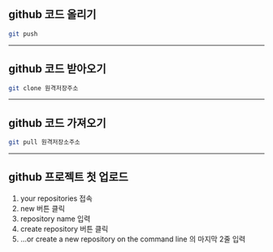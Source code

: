 ## github 코드 올리기
```bash
git push
```
---
## github 코드 받아오기
```bash
git clone 원격저장주소
```
---
## github 코드 가져오기
```bash
git pull 원격저장소주소
```
---
## github 프로젝트 첫 업로드
1. your repositories 접속
2. new 버튼 클릭
3. repository name 입력
4. create repository 버튼 클릭
5. …or create a new repository on the command line 의 마지막 2줄 입력